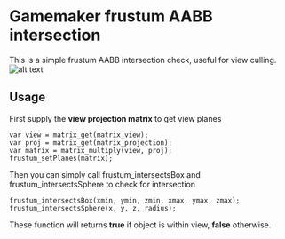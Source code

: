 # Gamemaker frustum AABB intersection
This is a simple frustum AABB intersection check, useful for view culling.  
![alt text](https://github.com/callmeEthan/Gamemaker_frustum_culling/blob/main/Readme/clip.gif?raw=true)

## Usage
First supply the **view projection matrix** to get view planes
```
var view = matrix_get(matrix_view);
var proj = matrix_get(matrix_projection);
var matrix = matrix_multiply(view, proj);
frustum_setPlanes(matrix);
```
Then you can simply call frustum_intersectsBox and frustum_intersectsSphere to check for intersection
```
frustum_intersectsBox(xmin, ymin, zmin, xmax, ymax, zmax);
frustum_intersectsSphere(x, y, z, radius);
```
These function will returns **true** if object is within view, **false** otherwise.
